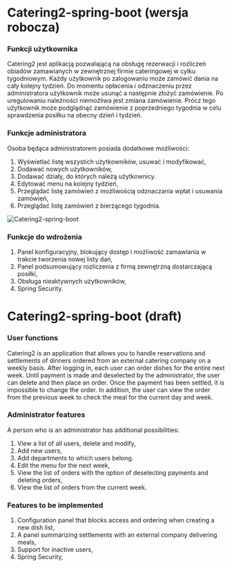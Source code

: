 # Catering2-spring-boot (wersja robocza)

### Funkcji użytkownika

Catering2 jest aplikacją pozwalającą na obsługę rezerwacji i rozliczeń obiadów zamawianych w zewnętrznej firmie cateringowej w cylku tygodniowym.
Każdy użytkownik po zalogowaniu może zamówić dania na cały kolejny tydzień.
Do momentu opłacenia i odznaczeniu przez administratora użytkownik może usunąć a następnie złożyć zamówienie.
Po uregulowaniu należności niemożliwa jest zmiana zamówienie.
Prócz tego użytkownik może podglądnąć zamówienie z poprzedniego tygodnia w celu sprawdzenia posiłku na obecny dzień i tydzień.

### Funkcje administratora

Osoba będąca administratorem posiada dodatkowe możliwości:
1. Wyświetlać listę wszystich użytkowników, usuwać i modyfikować,
2. Dodawać nowych użytkowników,
3. Dodawać działy, do których należą użytkownicy.
4. Edytować menu na kolejny tydzień,
5. Przeglądać listę zamówień z możliwością odznaczania wpłat i usuwania zamówień,
6. Przeglądać listę zamówień z bierzącego tygodnia.


![Catering2-spring-boot](https://github.com/LNawrocki/Catering2-spring-boot/blob/master/2023-10-15_13-26-03.gif)

### Funkcje do wdrożenia
1. Panel konfiguracyjny, blokujący dostęp i możliwość zamawiania w trakcie tworzenia nowej listy dań,
2. Panel podsumowujący rozliczenia z firmą zewnętrzną dostarczającą posiłki,
3. Obsługa nieaktywnych użytkowników,
4. Spring Security.


# Catering2-spring-boot (draft)
### User functions
Catering2 is an application that allows you to handle reservations and settlements of dinners ordered from an external catering company on a weekly basis. After logging in, each user can order dishes for the entire next week. Until payment is made and deselected by the administrator, the user can delete and then place an order. Once the payment has been settled, it is impossible to change the order. In addition, the user can view the order from the previous week to check the meal for the current day and week.

### Administrator features
A person who is an administrator has additional possibilities:

1. View a list of all users, delete and modify,
2. Add new users,
3. Add departments to which users belong.
4. Edit the menu for the next week,
5. View the list of orders with the option of deselecting payments and deleting orders,
6. View the list of orders from the current week.


### Features to be implemented
1. Configuration panel that blocks access and ordering when creating a new dish list,
2. A panel summarizing settlements with an external company delivering meals,
3. Support for inactive users,
4. Spring Security,